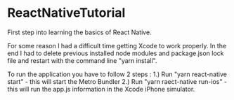 # ReactNativeTutorial

First step into learning the basics of React Native.

For some reason I had a difficult time getting Xcode to work properly. In the end I had to delete previous installed node modules and package.json lock file and restart with the command line "yarn install".

To run the application you have to follow 2 steps :
1.) Run "yarn react-native start" - this will start the Metro Bundler
2.) Run "yarn raect-native run-ios" - this will run the app.js information in the Xcode iPhone simulator.

